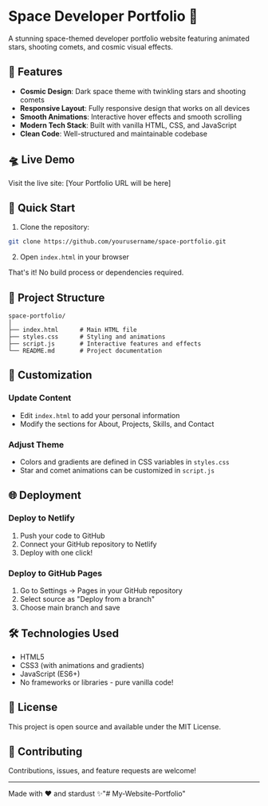 # Space Developer Portfolio 🚀

A stunning space-themed developer portfolio website featuring animated stars, shooting comets, and cosmic visual effects.

## 🌟 Features

- **Cosmic Design**: Dark space theme with twinkling stars and shooting comets
- **Responsive Layout**: Fully responsive design that works on all devices
- **Smooth Animations**: Interactive hover effects and smooth scrolling
- **Modern Tech Stack**: Built with vanilla HTML, CSS, and JavaScript
- **Clean Code**: Well-structured and maintainable codebase

## 🛸 Live Demo

Visit the live site: [Your Portfolio URL will be here]

## 🚀 Quick Start

1. Clone the repository:
```bash
git clone https://github.com/yourusername/space-portfolio.git
```

2. Open `index.html` in your browser

That's it! No build process or dependencies required.

## 📂 Project Structure

```
space-portfolio/
│
├── index.html      # Main HTML file
├── styles.css      # Styling and animations
├── script.js       # Interactive features and effects
└── README.md       # Project documentation
```

## 🎨 Customization

### Update Content
- Edit `index.html` to add your personal information
- Modify the sections for About, Projects, Skills, and Contact

### Adjust Theme
- Colors and gradients are defined in CSS variables in `styles.css`
- Star and comet animations can be customized in `script.js`

## 🌐 Deployment

### Deploy to Netlify

1. Push your code to GitHub
2. Connect your GitHub repository to Netlify
3. Deploy with one click!

### Deploy to GitHub Pages

1. Go to Settings → Pages in your GitHub repository
2. Select source as "Deploy from a branch"
3. Choose main branch and save

## 🛠 Technologies Used

- HTML5
- CSS3 (with animations and gradients)
- JavaScript (ES6+)
- No frameworks or libraries - pure vanilla code!

## 📝 License

This project is open source and available under the MIT License.

## 🤝 Contributing

Contributions, issues, and feature requests are welcome!

---

Made with ❤️ and stardust ✨"# My-Website-Portfolio" 
